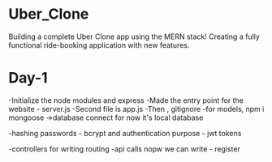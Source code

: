 # Uber_Clone
Building a complete Uber Clone app using the MERN stack! Creating a fully functional ride-booking application with new features.

# Day-1
-Initialize the node modules and express
-Made the entry point for the website - server.js
-Second file is app.js
-Then , gitignore
-for models, npm i mongoose ->database connect for now it's local database

-hashing passwords - bcrypt and authentication purpose - jwt tokens

-controllers for writing routing 
-api calls nopw we can write - register
